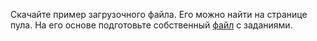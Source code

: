 Скачайте пример загрузочного файла. Его можно найти на странице пула. На его основе подготовьте собственный [файл](../../../../glossary.md#tsv-file-definition) с заданиями.